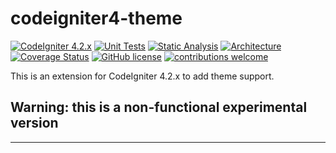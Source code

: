 # codeigniter4-theme
[![CodeIgniter 4.2.x](https://img.shields.io/badge/CodeIgniter-4.2.x-orange.svg)](https://codeigniter.com/)
[![Unit Tests](https://github.com/atsanna/codeigniter4-theme/workflows/PHPUnit/badge.svg)](https://github.com/atsanna/codeigniter4-theme/actions/workflows/phpunit.yml)
[![Static Analysis](https://github.com/atsanna/codeigniter4-theme/workflows/PHPStan/badge.svg)](https://github.com/atsanna/codeigniter4-theme/actions/workflows/phpstan.yml)
[![Architecture](https://github.com/atsanna/codeigniter4-theme/workflows/Deptrac/badge.svg)](https://github.com/atsanna/codeigniter4-theme/actions/workflows/deptrac.yml)
[![Coverage Status](https://coveralls.io/repos/github/atsanna/codeigniter4-theme/badge.svg?branch=main)](https://coveralls.io/github/atsanna/codeigniter4-theme?branch=main)
[![GitHub license](https://img.shields.io/github/license/atsanna/codeigniter4-theme)](https://github.com/atsanna/codeigniter4-theme/blob/main/LICENSE)
[![contributions welcome](https://img.shields.io/badge/contributions-welcome-brightgreen.svg?style=flat)](https://github.com/atsanna/codeigniter4-theme/pulls)

This is an extension for CodeIgniter 4.2.x to add theme support.

## Warning: this is a non-functional experimental version

___

